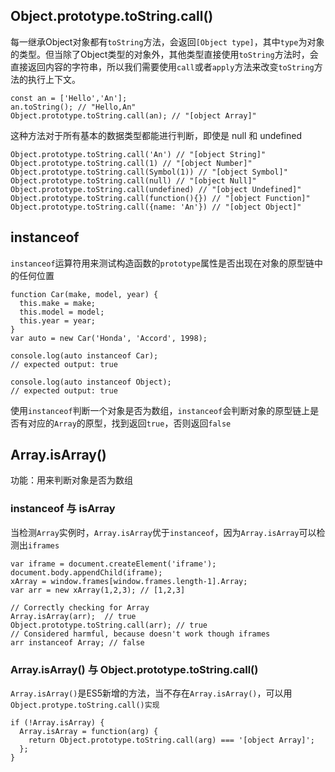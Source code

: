 ## Object.prototype.toString.call()

每一继承Object对象都有`toString`方法，会返回`[Object type]`，其中`type`为对象的类型。但当除了Object类型的对象外，其他类型直接使用`toString`方法时，会直接返回内容的字符串，所以我们需要使用`call`或者`apply`方法来改变`toString`方法的执行上下文。

```
const an = ['Hello','An'];
an.toString(); // "Hello,An"
Object.prototype.toString.call(an); // "[object Array]"
```

这种方法对于所有基本的数据类型都能进行判断，即使是 null 和 undefined 

```
Object.prototype.toString.call('An') // "[object String]"
Object.prototype.toString.call(1) // "[object Number]"
Object.prototype.toString.call(Symbol(1)) // "[object Symbol]"
Object.prototype.toString.call(null) // "[object Null]"
Object.prototype.toString.call(undefined) // "[object Undefined]"
Object.prototype.toString.call(function(){}) // "[object Function]"
Object.prototype.toString.call({name: 'An'}) // "[object Object]"
```

## instanceof

`instanceof`运算符用来测试构造函数的`prototype`属性是否出现在对象的原型链中的任何位置

```
function Car(make, model, year) {
  this.make = make;
  this.model = model;
  this.year = year;
}
var auto = new Car('Honda', 'Accord', 1998);

console.log(auto instanceof Car);
// expected output: true

console.log(auto instanceof Object);
// expected output: true

```

使用`instanceof`判断一个对象是否为数组，`instanceof`会判断对象的原型链上是否有对应的`Array`的原型，找到返回`true`，否则返回`false`

## Array.isArray()

功能：用来判断对象是否为数组

### instanceof 与 isArray

当检测`Array`实例时，`Array.isArray`优于`instanceof`，因为`Array.isArray`可以检测出`iframes`

```
var iframe = document.createElement('iframe');
document.body.appendChild(iframe);
xArray = window.frames[window.frames.length-1].Array;
var arr = new xArray(1,2,3); // [1,2,3]

// Correctly checking for Array
Array.isArray(arr);  // true
Object.prototype.toString.call(arr); // true
// Considered harmful, because doesn't work though iframes
arr instanceof Array; // false
```

### Array.isArray() 与 Object.prototype.toString.call()

`Array.isArray()`是ES5新增的方法，当不存在`Array.isArray()`，可以用`Object.protype.toString.call()实现`

```
if (!Array.isArray) {
  Array.isArray = function(arg) {
    return Object.prototype.toString.call(arg) === '[object Array]';
  };
}
```
